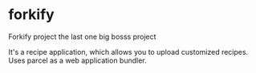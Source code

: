 # forkify

Forkify project the last one big bosss project 

It's a recipe application, which allows you to upload customized recipes. 
Uses parcel as a web application bundler.
